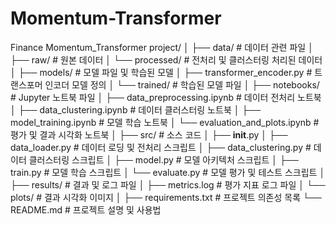 # Momentum-Transformer
Finance Momentum_Transformer project/
│
├── data/                        # 데이터 관련 파일
│   ├── raw/                     # 원본 데이터
│   └── processed/               # 전처리 및 클러스터링 처리된 데이터
│
├── models/                      # 모델 파일 및 학습된 모델
│   ├── transformer_encoder.py      # 트랜스포머 인코더 모델 정의
│   └── trained/                 # 학습된 모델 파일
│
├── notebooks/                   # Jupyter 노트북 파일
│   ├── data_preprocessing.ipynb      # 데이터 전처리 노트북
│   ├── data_clustering.ipynb         # 데이터 클러스터링 노트북
│   ├── model_training.ipynb          # 모델 학습 노트북
│   └── evaluation_and_plots.ipynb    # 평가 및 결과 시각화 노트북
│
├── src/                         # 소스 코드
│   ├── __init__.py
│   ├── data_loader.py           # 데이터 로딩 및 전처리 스크립트
│   ├── data_clustering.py       # 데이터 클러스터링 스크립트
│   ├── model.py                 # 모델 아키텍처 스크립트
│   ├── train.py                 # 모델 학습 스크립트
│   └── evaluate.py              # 모델 평가 및 테스트 스크립트
│
├── results/                     # 결과 및 로그 파일
│   ├── metrics.log              # 평가 지표 로그 파일
│   └── plots/                   # 결과 시각화 이미지
│
├── requirements.txt             # 프로젝트 의존성 목록
└── README.md                    # 프로젝트 설명 및 사용법
